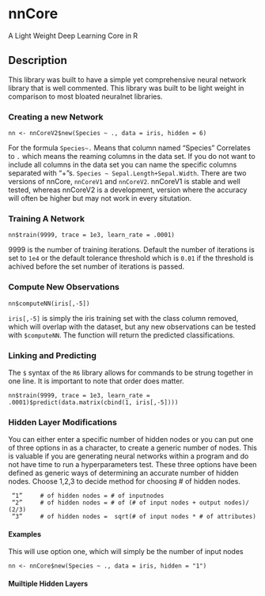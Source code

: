 # nnCore
A Light Weight Deep Learning Core in R

## Description
This library was built to have a simple yet comprehensive neural network library that is well commented. This library was built to be light weight in comparison to most bloated neuralnet libraries.

### Creating a new Network
```
nn <- nnCoreV2$new(Species ~ ., data = iris, hidden = 6)
```
For the formula ```Species~.``` Means that column named “Species” Correlates to ```.``` which means the reaming columns in the data set. If you do not want to include all columns in the data set you can name the specific columns separated with “+”s. ```Species ~ Sepal.Length+Sepal.Width```. There are two versions of nnCore, ```nnCoreV1``` and ```nnCoreV2```. nnCoreV1 is stable and well tested, whereas nnCoreV2 is a development, version where the accuracy will often be higher but may not work in every situtation.
### Training A Network
```
nn$train(9999, trace = 1e3, learn_rate = .0001)
```
9999 is the number of training iterations. Default the number of iterations is set to ```1e4``` or the default tolerance threshold which is ```0.01``` if the threshold is achived before the set number of iterations is passed.
### Compute New Observations
```
nn$computeNN(iris[,-5])
```
```iris[,-5]``` is simply the iris training set with the class column removed, which will overlap with the dataset, but any new observations can be tested with ```$computeNN```. The function will return the predicted classifications.
### Linking and Predicting
The ```$``` syntax of the ```R6``` library allows for commands to be strung together in one line. It is important to note that order does matter.
```
nn$train(9999, trace = 1e3, learn_rate = .0001)$predict(data.matrix(cbind(1, iris[,-5])))
````

### Hidden Layer Modifications
You can either enter a specific number of hidden nodes or you can put one of three options in as a character, to create a generic number of nodes. This is valuable if you are generating neural networks within a program and do not have time to run a hyperparameters test. These three options have been defined as generic ways of determining an accurate number of hidden nodes. 
Choose 1,2,3 to decide method for choosing # of hidden nodes.

     “1”     # of hidden nodes = # of inputnodes 
     “2”     # of hidden nodes = # of (# of input nodes + output nodes)/ (2/3)
     “3”     # of hidden nodes =  sqrt(# of input nodes * # of attributes)

#### Examples
This will use option one, which will simply be the number of input nodes
```
nn <- nnCore$new(Species ~ ., data = iris, hidden = "1")
```
#### Muiltiple Hidden Layers
